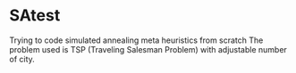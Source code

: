 # SAtest
Trying to code simulated annealing meta heuristics from scratch
The problem used is TSP (Traveling Salesman Problem) with adjustable number of city.
